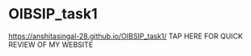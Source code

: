 # OIBSIP_task1
 https://anshitasingal-28.github.io/OIBSIP_task1/ TAP HERE FOR QUICK REVIEW OF MY WEBSITE
